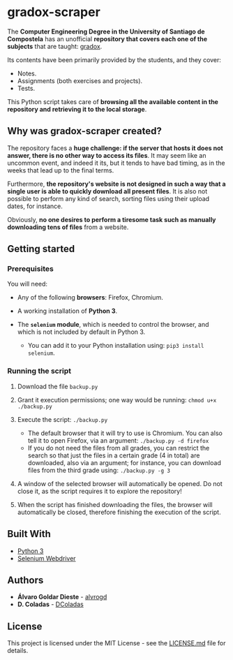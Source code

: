 # gradox-scraper

The **Computer Engineering Degree in the University of Santiago de Compostela** has an unofficial **repository that covers each one of the subjects** that are taught: [gradox](https://www.gradox.es).

Its contents have been primarily provided by the students, and they cover:
* Notes.
* Assignments (both exercises and projects).
* Tests.

This Python script takes care of **browsing all the available content in the repository and retrieving it to the local storage**.

## Why was gradox-scraper created?

The repository faces a **huge challenge: if the server that hosts it does not answer, there is no other way to access its files**. It may seem like an uncommon event, and indeed it its, but it tends to have bad timing, as in the weeks that lead up to the final terms.

Furthermore, **the repository's website is not designed in such a way that a single user is able to quickly download all present files**. It is also not possible to perform any kind of search, sorting files using their upload dates, for instance.

Obviously, **no one desires to perform a tiresome task such as manually downloading tens of files** from a website.

## Getting started

### Prerequisites

You will need:

* Any of the following **browsers**: Firefox, Chromium.

* A working installation of **Python 3**.

* The **```selenium``` module**, which is needed to control the browser, and which is not included by default in Python 3.
    * You can add it to your Python installation using: ```pip3 install selenium```.

### Running the script

1. Download the file ```backup.py```

2. Grant it execution permissions; one way would be running: ```chmod u+x ./backup.py```

3. Execute the script: ```./backup.py```

    * The default browser that it will try to use is Chromium. You can also tell it to open Firefox, via an argument: ```./backup.py -d firefox```
    * If you do not need the files from all grades, you can restrict the search so that just the files in a certain grade (4 in total) are downloaded, also via an argument; for instance, you can download files from the third grade using: ```./backup.py -g 3```

4. A window of the selected browser will automatically be opened. Do not close it, as the script requires it to explore the repository!

5. When the script has finished downloading the files, the browser will automatically be closed, therefore finishing the execution of the script.

## Built With

* [Python 3](https://www.python.org/)
* [Selenium Webdriver](https://www.selenium.dev/projects/)

## Authors

* **Álvaro Goldar Dieste** - [alvrogd](https://github.com/alvrogd)
* **D. Coladas** - [DColadas](https://github.com/DColadas)

## License

This project is licensed under the MIT License - see the [LICENSE.md](LICENSE.md) file for details.

